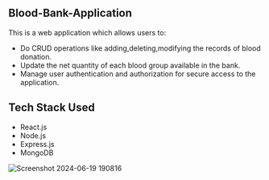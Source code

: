 ## Blood-Bank-Application

This is a web application which allows users to:
- Do  CRUD operations like adding,deleting,modifying the records of blood donation.
- Update the net quantity of each blood group available in the bank.
-  Manage user authentication and authorization for secure access to the application.

## Tech Stack Used
- React.js
-  Node.js
- Express.js
-  MongoDB
  
  ![Screenshot 2024-06-19 190816](https://github.com/anjali067verma/Blood-bank-Application/assets/143899915/95d5c5a1-8566-49ae-b461-907b41762249)
